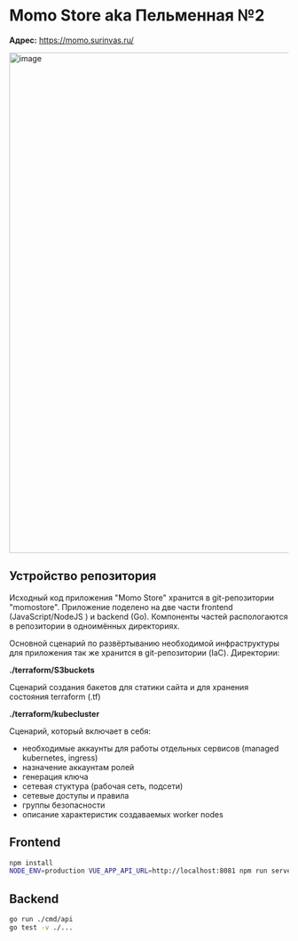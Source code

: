 # Momo Store aka Пельменная №2

**Адрес:**
https://momo.surinvas.ru/

<img width="900" alt="image" src="https://user-images.githubusercontent.com/9394918/167876466-2c530828-d658-4efe-9064-825626cc6db5.png">

## Устройство репозитория

Исходный код приложения "Momo Store" хранится в git-репозитории "momostore". 
Приложение поделено на две части frontend (JavaScript/NodeJS ) и backend (Go). 
Компоненты частей распологаются в репозитории в одноимённых директориях.

Основной сценарий по развёртыванию необходимой инфраструктуры для приложения так же хранится в git-репозитории (IaC).
Директории: 

**./terraform/S3buckets**

Сценарий создания бакетов для статики сайта и для хранения состояния terraform (.tf)

**./terraform/kubecluster**

Сценарий, который включает в себя:
- необходимые аккаунты для работы отдельных сервисов (managed kubernetes, ingress)
- назначение аккаунтам ролей
- генерация ключа
- сетевая стуктура (рабочая сеть, подсети)
- сетевые доступы и правила
- группы безопасности
- описание характеристик создаваемых worker nodes




## Frontend

```bash
npm install
NODE_ENV=production VUE_APP_API_URL=http://localhost:8081 npm run serve
```

## Backend

```bash
go run ./cmd/api
go test -v ./... 
```
